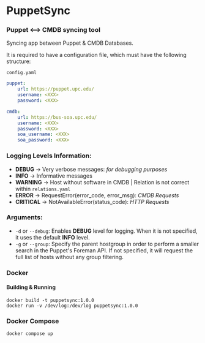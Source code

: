 # PuppetSync
### Puppet <--> CMDB syncing tool

Syncing app between Puppet & CMDB Databases.

It is required to have a configuration file, which must have the following structure:

`config.yaml`
```yaml
puppet:
    url: https://puppet.upc.edu/
    username: <XXX>
    password: <XXX>

cmdb:
    url: https://bus-soa.upc.edu/
    username: <XXX>
    password: <XXX>
    soa_username: <XXX>
    soa_password: <XXX>
```

### Logging Levels Information:
- **DEBUG** -> Very verbose messages: *for debugging purposes*
- **INFO** -> Informative messages
- **WARNING** -> Host without software in CMDB | Relation is not correct within `relations.yaml`
- **ERROR** -> RequestError(error_code, error_msg): *CMDB Requests*
- **CRITICAL** -> NotAvailableError(status_code): *HTTP Requests*

### Arguments:
- `-d` or `--debug`: Enables **DEBUG** level for logging. When it is not specified, it uses the default **INFO** level.
- `-g` or `--group`: Specify the parent hostgroup in order to perform a smaller search in the Puppet's Foreman API. If not specified, it will request the full list of hosts without any group filtering.

### Docker
#### Building & Running
```console
docker build -t puppetsync:1.0.0
docker run -v /dev/log:/dev/log puppetsync:1.0.0
```
### Docker Compose
```console
docker compose up
```